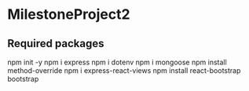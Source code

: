 # MilestoneProject2

## Required packages

npm init -y
npm i express
npm i dotenv
npm i mongoose
npm install method-override
npm i express-react-views
npm install react-bootstrap bootstrap

